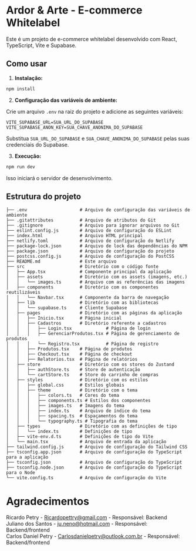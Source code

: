 # Ardor & Arte - E-commerce Whitelabel

Este é um projeto de e-commerce whitelabel desenvolvido com React, TypeScript, Vite e Supabase.

## Como usar

1.  **Instalação:**

```bash
npm install
```

2.  **Configuração das variáveis de ambiente:**

Crie um arquivo `.env` na raiz do projeto e adicione as seguintes variáveis:

```
VITE_SUPABASE_URL=SUA_URL_DO_SUPABASE
VITE_SUPABASE_ANON_KEY=SUA_CHAVE_ANONIMA_DO_SUPABASE
```

Substitua `SUA_URL_DO_SUPABASE` e `SUA_CHAVE_ANONIMA_DO_SUPABASE` pelas suas credenciais do Supabase.

3.  **Execução:**

```bash
npm run dev
```

Isso iniciará o servidor de desenvolvimento.

## Estrutura do projeto

```
├── .env                    # Arquivo de configuração das variáveis de ambiente
├── .gitattributes          # Arquivo de atributos do Git
├── .gitignore              # Arquivo para ignorar arquivos no Git
├── eslint.config.js        # Arquivo de configuração do ESLint
├── index.html              # Arquivo HTML principal
├── netlify.toml            # Arquivo de configuração do Netlify
├── package-lock.json       # Arquivo de lock das dependências do NPM
├── package.json            # Arquivo de configuração do projeto
├── postcss.config.js       # Arquivo de configuração do PostCSS
├── README.md               # Este arquivo
├── src                     # Diretório com o código fonte
│   ├── App.tsx             # Componente principal da aplicação
│   ├── assets              # Diretório com os assets (imagens, etc.)
│   │   └── images.ts       # Arquivo com as referências das imagens
│   ├── components          # Diretório com os componentes reutilizáveis
│   │   └── Navbar.tsx      # Componente da barra de navegação
│   ├── lib                 # Diretório com as bibliotecas
│   │   └── supabase.ts     # Cliente Supabase
│   ├── pages               # Diretório com as páginas da aplicação
│   │   ├── Inicio.tsx      # Página inicial
│   │   ├── Cadastros       # Diretório referente a cadastros
│   │   │   ├── Login.tsx             # Página de login
│   │   │   ├── GerenciarProdutos.tsx # Página de gerenciamento de produtos
│   │   │   └── Registro.tsx          # Página de registro
│   │   ├── Produtos.tsx    # Página de produtos
│   │   ├── Checkout.tsx    # Página de checkout
│   │   ├── Relatorios.tsx  # Página de relatórios
│   ├── store               # Diretório com os stores do Zustand
│   │   ├── authStore.ts    # Store de autenticação
│   │   └── cartStore.ts    # Store do carrinho de compras
│   ├── styles              # Diretório com os estilos
│   │   ├── global.css      # Estilos globais
│   │   ├── theme           # Diretório com o tema
│   │   │   ├── colors.ts   # Cores do tema
│   │   │   ├── components.ts # Estilos dos componentes
│   │   │   ├── images.ts   # Imagens do tema
│   │   │   ├── index.ts    # Arquivo de índice do tema
│   │   │   ├── spacing.ts  # Espaçamentos do tema
│   │   │   └── typography.ts # Tipografia do tema
│   ├── types               # Diretório com as definições de tipo
│   │   └── index.ts        # Definições de tipo
│   ├── vite-env.d.ts       # Definições de tipo do Vite
│   └── main.tsx            # Arquivo de entrada da aplicação
├── tailwind.config.js      # Arquivo de configuração do Tailwind CSS
├── tsconfig.app.json       # Arquivo de configuração do TypeScript para a aplicação
├── tsconfig.json           # Arquivo de configuração do TypeScript
├── tsconfig.node.json      # Arquivo de configuração do TypeScript para o Node
└── vite.config.ts          # Arquivo de configuração do Vite
```
# Agradecimentos

Ricardo Petry			  - Ricardopettry@gmail.com 										 - Responsável: Backend  
Juliano dos Santos  - ju.neno@hotmail.com 	  										 - Responsável: Backend/frontend  
Carlos Daniel Petry - Carlosdanielpetry@outlook.com.br 						 - Responsável: Backend/frontend  
